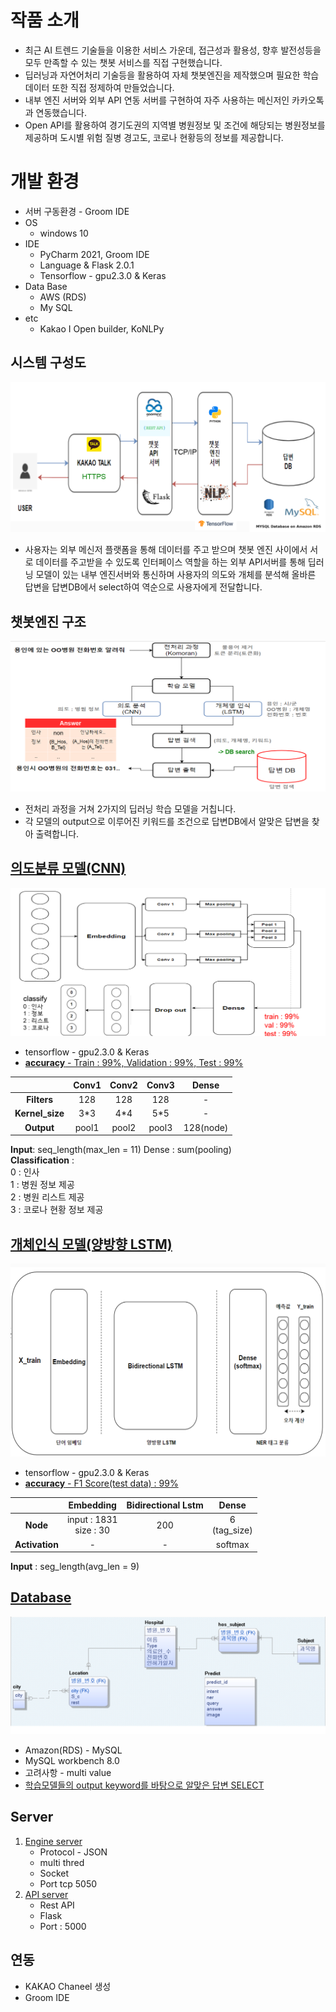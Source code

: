 # 작품 소개
* 최근 AI 트렌드 기술들을 이용한 서비스 가운데, 접근성과 활용성, 향후 발전성등을
  모두 만족할 수 있는 챗봇 서비스를 직접 구현했습니다.
* 딥러닝과 자연어처리 기술등을 활용하여 자체 챗봇엔진을 제작했으며 필요한 학습 데이터 또한 
  직접 정제하여 만들었습니다.
* 내부 엔진 서버와 외부 API 연동 서버를 구현하여 자주 사용하는 메신저인 카카오톡과 
  연동했습니다.
* Open API를 활용하여 경기도권의 지역별 병원정보 및 조건에 해당되는 병원정보를 제공하며
  도시별 위험 질병 경고도, 코로나 현황등의 정보를 제공합니다.

# 개발 환경
  * 서버 구동환경 - Groom IDE
  * OS
    - windows 10
  * IDE
    - PyCharm 2021, Groom IDE
    - Language & Flask 2.0.1
    - Tensorflow - gpu2.3.0 & Keras
  * Data Base
    - AWS (RDS)
    - My SQL
  * etc
    - Kakao I Open builder, KoNLPy
  
## 시스템 구성도
![jpg_1](./readme/시스템구성도.png)
* 사용자는 외부 메신저 플랫폼을 통해 데이터를 주고 받으며 챗봇 엔진 사이에서
  서로 데이터를 주고받을 수 있도록 인터페이스 역할을 하는 외부 API서버를 통해
  딥러닝 모델이 있는 내부 엔진서버와 통신하며 사용자의 의도와 개체를 분석해
  올바른 답변을 답변DB에서 select하여 역순으로 사용자에게 전달합니다.

## 챗봇엔진 구조
![jpg_2](./readme/챗봇엔진구성.png)
* 전처리 과정을 거쳐 2가지의 딥러닝 학습 모델을 거칩니다.
* 각 모델의 output으로 이루어진 키워드를 조건으로 답변DB에서 알맞은
  답변을 찾아 출력합니다.

## [의도분류 모델(CNN)](https://github.com/tmvld97/graduate-modeling/blob/master/models/intent/IntentModel.py)
![jpg_3](./readme/CNN구조.png)
* tensorflow - gpu2.3.0 & Keras
* [**accuracy** - Train : 99%, Validation : 99%, Test : 99%</br>](https://github.com/tmvld97/graduate-modeling/blob/master/models/intent/train_model.py)

| | Conv1 | Conv2 | Conv3 | Dense | 
:---: | :---: | :---: | :---: | :---: |
**Filters** | 128 | 128 | 128 | - |
**Kernel_size** | 3*3 | 4*4 | 5*5 | - |
**Output** | pool1 | pool2 | pool3 | 128(node) |

**Input**: seq_length(max_len = 11) Dense : sum(pooling)</br>
**Classification** :   
0 : 인사</br>
1 : 병원 정보 제공</br>
2 : 병원 리스트 제공</br>
3 : 코로나 현황 정보 제공 </br>

## [개체인식 모델(양방향 LSTM)](https://github.com/tmvld97/graduate-modeling/blob/master/models/ner/NerModel.py)
![jpg_4](./readme/LSTM구조.png)
* tensorflow - gpu2.3.0 & Keras
* [**accuracy** - F1 Score(test data) : 99%](https://github.com/tmvld97/graduate-modeling/blob/master/models/ner/train_model.py)

| | Embedding | Bidirectional Lstm | Dense |
:---: | :---: | :---: | :---: | 
**Node** | input : 1831</br>size : 30 | 200 | 6</br>(tag_size) | - |
**Activation** | - | - | softmax |

**Input** : seg_length(avg_len = 9)

## [Database](https://github.com/tmvld97/graduate-modeling/blob/master/utils/Database.py)
![jpg_5](./readme/ERD.png)
* Amazon(RDS) - MySQL
* MySQL workbench 8.0
* 고려사항 - multi value
* [학습모델들의 output keyword를 바탕으로 알맞은 답변 SELECT](https://github.com/tmvld97/graduate-modeling/blob/master/utils/FindAnswer.py)


## Server
1. [Engine server](https://github.com/tmvld97/graduate-modeling/blob/master/bot.py)
    * Protocol - JSON</br>
    * multi thred
    * Socket
    * Port tcp 5050
2. [API server](https://github.com/tmvld97/graduate-modeling/blob/master/chatbot_api/app.py)
    * Rest API
    * Flask
    * Port : 5000

## 연동
* KAKAO Chaneel 생성
* Groom IDE

